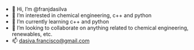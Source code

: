- 👋 Hi, I’m @franjdasilva
- 👀 I’m interested in chemical engineering, c++ and python
- 🌱 I’m currently learning c++ and python
- 💞️ I’m looking to collaborate on anything related to chemical engineering, renewables, etc.
- 📫 dasiva.francisco@gmail.com

<!---
franjdasilva/franjdasilva is a ✨ special ✨ repository because its `README.md` (this file) appears on your GitHub profile.
You can click the Preview link to take a look at your changes.
--->
